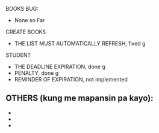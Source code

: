 BOOKS BUG:

- None so Far

CREATE BOOKS 
- THE LIST MUST AUTOMATICALLY REFRESH, fixed g

STUDENT
- THE DEADLINE EXPIRATION, done g
- PENALTY, done g
- REMINDER OF EXPIRATION, not implemented

OTHERS (kung me mapansin pa kayo):
-
-
-
-
